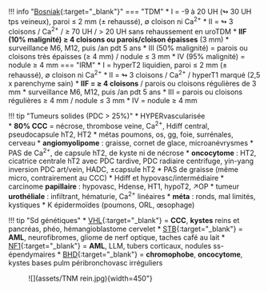 !!! info "[Bosniak](https://pubs.rsna.org/doi/full/10.1148/radiol.2019182646){:target="_blank"}" 
    === "TDM"
        * I = -9 à 20 UH (↬ 30 UH tps veineux), paroi ≤ 2 mm (± rehaussé), ∅ cloison ni Ca<sup>2+</sup>
        * II = ↬ 3 cloisons / Ca<sup>2+</sup> / ≥ 70 UH / > 20 UH sans rehaussement en uroTDM
        * **IIF (10% malignité) ≥ 4 cloisons ou parois/cloison épaisses** (3 mm)
            * surveillance M6, M12, puis /an pdt 5 ans
        * III (50% malignité) = parois ou  cloisons très épaisses (≥ 4 mm) / nodule ≤ 3 mm
        * IV (95% malignité) = nodule ≥ 4 mm 
    === "IRM"
        * I = hyperT2 liquidien, paroi ≤ 2 mm (± rehaussé), ∅ cloison ni Ca<sup>2+</sup>
        * II = ↬ 3 cloisons / Ca<sup>2+</sup> / hyperT1 marqué (2,5 x parenchyme sain)
        * **IIF = ≥ 4 cloisons** / parois ou cloisons régulières de 3 mm
            * surveillance M6, M12, puis /an pdt 5 ans
        * III = parois ou cloisons régulières ≥ 4 mm / nodule ≤ 3 mm
        * IV = nodule ≥ 4 mm 

!!! tip "Tumeurs solides (PDC > 25%)"
    * HYPERvascularisée  
        * **80% CCC** = nécrose, thrombose veine, Ca<sup>2+</sup>, Hdiff central, pseudocapsule hT2, HT2
            * métas poumons, os, gg, foie, surrénales, cerveau
        * **angiomyolipome** : graisse, cornet de glace, microanévrysmes
            * PAS de Ca<sup>2+</sup>, de capsule hT2, de kyste ni de nécrose
        * **oncocytome** : HT2, cicatrice centrale hT2 avec PDC tardive, PDC radiaire centrifuge, yin-yang inversion PDC art/vein, HADC, ±capsule hT2
            * PAS de graisse (même micro, contrairement au CCC)
    * Hdiff et hypovasc/intermédiaire
        * carcinome **papillaire** : hypovasc, Hdense, HT1, hypoT2, ↗OP
        * tumeur **urothéliale** : infiltrant, hématurie, Ca<sup>2+</sup> linéaires
        * **méta** : ronds, mal limités, kystiques
            * K épidermoïdes (poumons, ORL, œsophage)

!!! tip "Sd génétiques"
    * [VHL](https://radiopaedia.org/articles/von-hippel-lindau-disease-5){:target="_blank"} = **CCC**, **kystes** reins et pancréas, phéo, hémangioblastome cervelet
    * [STB](https://radiopaedia.org/articles/tuberous-sclerosis){:target="_blank"} = **AML**, neurofibromes, gliome de nerf optique, taches café au lait
    * [NF1](https://radiopaedia.org/articles/neurofibromatosis-type-1){:target="_blank"} = **AML**, LLM, tubers corticaux, nodules ss-épendymaires
    * [BHD](https://radiopaedia.org/articles/birt-hogg-dube-syndrome-5){:target="_blank"} = **chromophobe**, **oncocytome**, kystes bases pulm péribronchovasc irréguliers

<figure markdown="span">
    ![](assets/TNM rein.jpg){width=450"}
</figure>